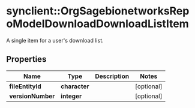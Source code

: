 # synclient::OrgSagebionetworksRepoModelDownloadDownloadListItem

A single item for a user's download list.

## Properties
Name | Type | Description | Notes
------------ | ------------- | ------------- | -------------
**fileEntityId** | **character** |  | [optional] 
**versionNumber** | **integer** |  | [optional] 


